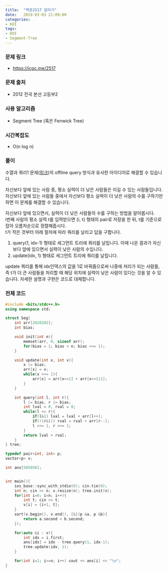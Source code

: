 ```yaml
---
title:  "백준2517 달리기"
date:   2019-03-03 21:09:00
categories:
- KOI
tags:
- KOI
- Segment-Tree
---
```


### 문제 링크
* https://icpc.me/2517

### 문제 출처
* 2012 전국 본선 고등부2

### 사용 알고리즘
* Segment Tree (혹은 Fenwick Tree)

### 시간복잡도
* O(n log n)

### 풀이
수열과 쿼리1 문제(<a href = "https://justicehui.github.io/ps/2018/11/26/BOJ13537/">링크</a>)의 offline query 방식과 유사한 아이디어로 해결할 수 있습니다.

자신보다 앞에 있는 사람 중, 평소 실력이 더 낮은 사람들은 이길 수 있는 사람들입니다. 자신보다 앞에 있는 사람들 중에서 자신보다 평소 실력이 더 낮은 사람의 수를 구하기만 하면 이 문제를 해결할 수 있습니다.

자신보다 앞에 있으면서, 실력이 더 낮은 사람들의 수를 구하는 방법을 알아봅시다.<br>
i번째 사람의 평소 실력 t를 입력받으면 {i, t} 형태의 pair로 저장을 한 뒤, t를 기준으로 잡아 오름차순으로 정렬해줍시다.<br>
t가 작은 것부터 아래 절차에 따라 쿼리를 날리고 답을 구합니다.

1. query(1, idx-1) 형태로 세그먼트 트리에 쿼리를 날립니다. 이때 나온 결과가 자신보다 앞에 있으면서 실력이 낮은 사람의 수입니다.
2. update(idx, 1) 형태로 세그먼트 트리에 쿼리를 날립니다.

update 쿼리를 통해 idx인덱스의 값을 1로 바꿔줌으로써 나중에 처리가 되는 사람들, 즉 t가 더 큰 사람들을 처리할 때 해당 위치에 실력이 낮은 사람이 있다는 것을 알 수 있습니다. 자세한 설명과 구현은 코드로 대체합니다.

### 전체 코드
```cpp
#include <bits/stdc++.h>
using namespace std;

struct Seg{
	int arr[2020202];
	int bias;

	void init(int n){
		memset(arr, 0, sizeof arr);
		for(bias = 1; bias < n; bias <<= 1);
	}

	void update(int x, int v){
		x |= bias;
		arr[x] = v;
		while(x >>= 1){
			arr[x] = arr[x<<1] + arr[x<<1|1];
		}
	}

	int query(int l, int r){
		l |= bias, r |= bias;
		int lval = 0, rval = 0;
		while(l <= r){
			if(l&1) lval = lval + arr[l++];
			if(!(r&1)) rval = rval + arr[r--];
			l >>= 1, r >>= 1;
		}
		return lval + rval;
	}
} tree;

typedef pair<int, int> p;
vector<p> v;

int ans[505050];


int main(){
	ios_base::sync_with_stdio(0); cin.tie(0);
	int n; cin >> n; v.resize(n); tree.init(n);
	for(int i=0; i<n; i++){
		int t; cin >> t;
		v[i] = {i+1, t};
	}
	sort(v.begin(), v.end(), [&](p &a, p &b){
		return a.second < b.second;
	});

	for(auto &i : v){
		int idx = i.first;
		ans[idx] = idx - tree.query(1, idx-1);
		tree.update(idx, 1);
	}

	for(int i=1; i<=n; i++) cout << ans[i] << "\n";
}
```
